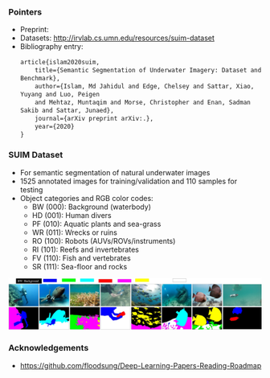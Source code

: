 ### Pointers
- Preprint: 
- Datasets: http://irvlab.cs.umn.edu/resources/suim-dataset
- Bibliography entry:
	```
	article{islam2020suim,
	    title={Semantic Segmentation of Underwater Imagery: Dataset and Benchmark},
	    author={Islam, Md Jahidul and Edge, Chelsey and Sattar, Xiao, Yuyang and Luo, Peigen 
	    and Mehtaz, Muntaqim and Morse, Christopher and Enan, Sadman Sakib and Sattar, Junaed},
	    journal={arXiv preprint arXiv:.},
	    year={2020}
	}
	```

### SUIM Dataset
- For semantic segmentation of natural underwater images
- 1525 annotated images for training/validation and 110 samples for testing
- Object categories and RGB color codes: 
	- BW (000): Background (waterbody) 
	- HD (001): Human divers 
	- PF (010): Aquatic plants and sea-grass
	- WR (011): Wrecks or ruins
	- RO (100): Robots (AUVs/ROVs/instruments)
	- RI (101): Reefs and invertebrates
	- FV (110): Fish and vertebrates
	- SR (111): Sea-floor and rocks

![det-1a](/data/samples.jpg)






### Acknowledgements
- https://github.com/floodsung/Deep-Learning-Papers-Reading-Roadmap

